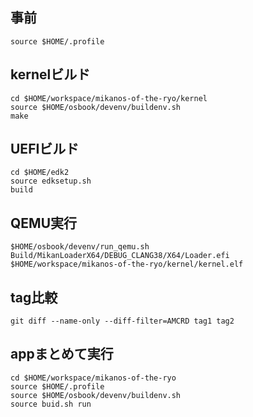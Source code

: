 ## 事前
```
source $HOME/.profile
```

## kernelビルド
```
cd $HOME/workspace/mikanos-of-the-ryo/kernel
source $HOME/osbook/devenv/buildenv.sh
make
```

## UEFIビルド
```
cd $HOME/edk2
source edksetup.sh
build
```

## QEMU実行
```
$HOME/osbook/devenv/run_qemu.sh Build/MikanLoaderX64/DEBUG_CLANG38/X64/Loader.efi $HOME/workspace/mikanos-of-the-ryo/kernel/kernel.elf
```

## tag比較
```
git diff --name-only --diff-filter=AMCRD tag1 tag2
```

## appまとめて実行
```
cd $HOME/workspace/mikanos-of-the-ryo
source $HOME/.profile
source $HOME/osbook/devenv/buildenv.sh
source buid.sh run
```